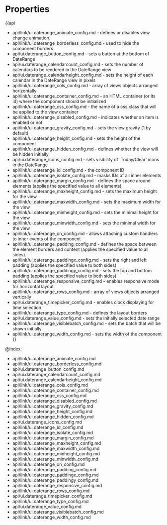 Properties
==========

{{api
- api/link/ui.daterange_animate_config.md - defines or disables view change animation.
- api/link/ui.daterange_borderless_config.md - used to hide the component borders
- api/ui.daterange_button_config.md - sets a button at the bottom of DateRange
- api/ui.daterange_calendarcount_config.md - sets the number of calendars to be rendered in the DateRange view
- api/ui.daterange_calendarheight_config.md - sets the height of each calendar in the DateRange view in pixels
- api/link/ui.daterange_cols_config.md - array of views objects arranged horizontally
- api/link/ui.daterange_container_config.md - an HTML container (or its id) where the component should be initialized
- api/link/ui.daterange_css_config.md - the name of a css class that will be applied to the view container
- api/link/ui.daterange_disabled_config.md - indicates whether an item is enabled or not
- api/link/ui.daterange_gravity_config.md - sets the view gravity (1 by default)
- api/link/ui.daterange_height_config.md - sets the height of the component
- api/link/ui.daterange_hidden_config.md - defines whether the view will be hidden initially
- api/ui.daterange_icons_config.md - sets visibility of 'Today/Clear' icons in the DateRange
- api/link/ui.daterange_id_config.md - the component ID
- api/link/ui.daterange_isolate_config.md - masks IDs of all inner elements
- api/link/ui.daterange_margin_config.md - defines the space around elements (applies the specified value to all elements)
- api/link/ui.daterange_maxheight_config.md - sets the maximum height for the view
- api/link/ui.daterange_maxwidth_config.md - sets the maximum width for the view
- api/link/ui.daterange_minheight_config.md - sets the minimal height for the view
- api/link/ui.daterange_minwidth_config.md - sets the minimal width for the view
- api/link/ui.daterange_on_config.md - allows attaching custom handlers to inner events of the component
- api/link/ui.daterange_padding_config.md - defines the space between the element borders and content (applies the specified value to all sides).
- api/link/ui.daterange_paddingx_config.md - sets the right and left padding (applies the specified value to both sides)
- api/link/ui.daterange_paddingy_config.md - sets the top and bottom padding (applies the specified value to both sides)
- api/link/ui.daterange_responsive_config.md - enables responsive mode for horizontal layout
- api/link/ui.daterange_rows_config.md - array of views objects arranged vertically
- api/ui.daterange_timepicker_config.md - enables clock displaying for time selection
- api/link/ui.daterange_type_config.md - defines the layout borders
- api/ui.daterange_value_config.md - sets the initially selected date range
- api/link/ui.daterange_visiblebatch_config.md - sets the batch that will be shown initially
- api/link/ui.daterange_width_config.md - sets the width of the component
}}

@index:
- api/link/ui.daterange_animate_config.md
- api/link/ui.daterange_borderless_config.md
- api/ui.daterange_button_config.md
- api/ui.daterange_calendarcount_config.md
- api/ui.daterange_calendarheight_config.md
- api/link/ui.daterange_cols_config.md
- api/link/ui.daterange_container_config.md
- api/link/ui.daterange_css_config.md
- api/link/ui.daterange_disabled_config.md
- api/link/ui.daterange_gravity_config.md
- api/link/ui.daterange_height_config.md
- api/link/ui.daterange_hidden_config.md
- api/ui.daterange_icons_config.md
- api/link/ui.daterange_id_config.md
- api/link/ui.daterange_isolate_config.md
- api/link/ui.daterange_margin_config.md
- api/link/ui.daterange_maxheight_config.md
- api/link/ui.daterange_maxwidth_config.md
- api/link/ui.daterange_minheight_config.md
- api/link/ui.daterange_minwidth_config.md
- api/link/ui.daterange_on_config.md
- api/link/ui.daterange_padding_config.md
- api/link/ui.daterange_paddingx_config.md
- api/link/ui.daterange_paddingy_config.md
- api/link/ui.daterange_responsive_config.md
- api/link/ui.daterange_rows_config.md
- api/ui.daterange_timepicker_config.md
- api/link/ui.daterange_type_config.md
- api/ui.daterange_value_config.md
- api/link/ui.daterange_visiblebatch_config.md
- api/link/ui.daterange_width_config.md

